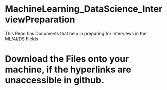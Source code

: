 # MachineLearning_DataScience_InterviewPreparation
This Repo has Documents that help in preparing for Interviews in the ML/AI/DS Fields

# Download the Files onto your machine, if the hyperlinks are unaccessible in github.
